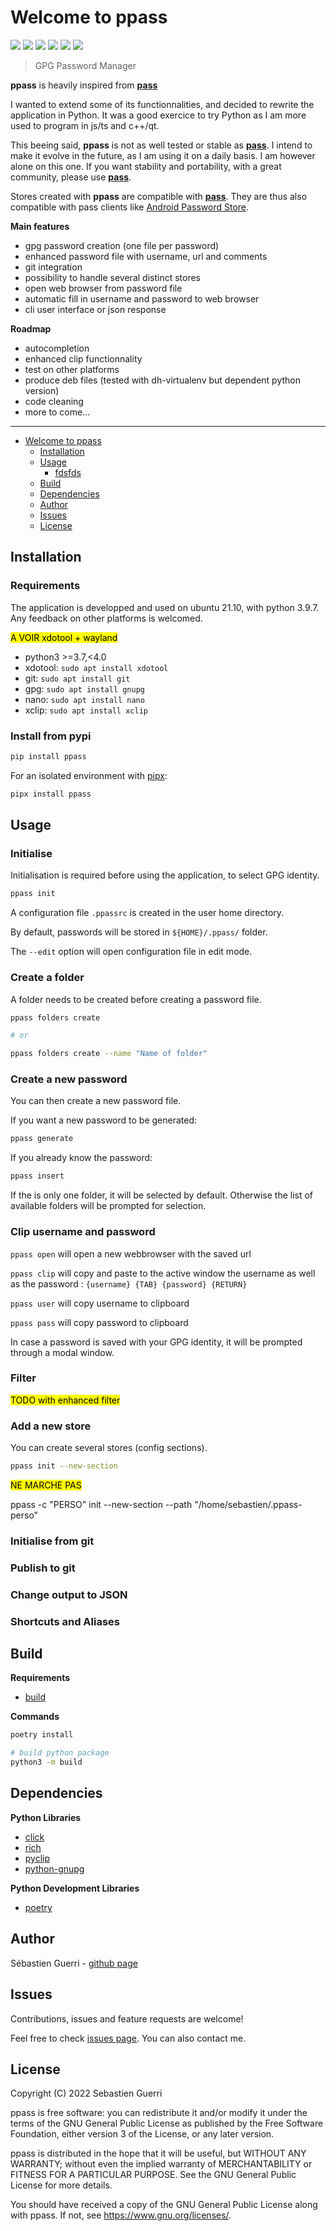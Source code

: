 # Welcome to ppass

[![](https://badgen.net/github/release/sguerri/ppass)](https://github.com/sguerri/ppass/releases/)
[![](https://img.shields.io/github/workflow/status/sguerri/ppass/Build/v0.2.5)](https://github.com/sguerri/ppass/actions/workflows/build.yml)
[![](https://badgen.net/github/license/sguerri/ppass)](https://www.gnu.org/licenses/)
[![](https://badgen.net/pypi/v/ppass)](https://pypi.org/project/ppass/)
![](https://badgen.net/pypi/python/ppass)
[![](https://badgen.net/badge/Open%20Source%20%3F/Yes%21/blue?icon=github)](#)

> GPG Password Manager

**ppass** is heavily inspired from **[pass](https://www.passwordstore.org/)**

I wanted to extend some of its functionnalities, and decided to rewrite the application in Python. It was a good exercice to try Python as I am more used to program in js/ts and c++/qt.

This beeing said, **ppass** is not as well tested or stable as **[pass](https://www.passwordstore.org/)**. I intend to make it evolve in the future, as I am using it on a daily basis. I am however alone on this one. If you want stability and portability, with a great community, please use **[pass](https://www.passwordstore.org/)**.

Stores created with **ppass** are compatible with **[pass](https://www.passwordstore.org/)**. They are thus also compatible with pass clients like [Android Password Store](https://github.com/android-password-store/Android-Password-Store#readme).


**Main features**
* gpg password creation (one file per password)
* enhanced password file with username, url and comments
* git integration
* possibility to handle several distinct stores
* open web browser from password file
* automatic fill in username and password to web browser
* cli user interface or json response

**Roadmap**
* autocompletion
* enhanced clip functionnality
* test on other platforms
* produce deb files (tested with dh-virtualenv but dependent python version)
* code cleaning
* more to come...

---

- [Welcome to ppass](#welcome-to-ppass)
  * [Installation](#installation)
  * [Usage](#usage)
    + [fdsfds](#fdsfds)
  * [Build](#build)
  * [Dependencies](#dependencies)
  * [Author](#author)
  * [Issues](#issues)
  * [License](#license)

## Installation

### Requirements

The application is developped and used on ubuntu 21.10, with python 3.9.7. Any feedback on other platforms is welcomed.

<mark>A VOIR xdotool + wayland</mark>

- python3 >=3.7,<4.0
- xdotool: `sudo apt install xdotool`
- git: `sudo apt install git`
- gpg: `sudo apt install gnupg`
- nano: `sudo apt install nano`
- xclip: `sudo apt install xclip`

### Install from pypi

```bash
pip install ppass
```

For an isolated environment with [pipx](https://pypa.github.io/pipx/):

```bash
pipx install ppass
```

## Usage

### Initialise

Initialisation is required before using the application, to select GPG identity.

```bash
ppass init
```

A configuration file `.ppassrc` is created in the user home directory.

By default, passwords will be stored in `${HOME}/.ppass/` folder.

The `--edit` option will open configuration file in edit mode.

### Create a folder

A folder needs to be created before creating a password file.

```bash
ppass folders create

# or

ppass folders create --name "Name of folder"
```

### Create a new password

You can then create a new password file.

If you want a new password to be generated:

```bash
ppass generate
```

If you already know the password:

```bash
ppass insert
```

If the is only one folder, it will be selected by default. Otherwise the list of available folders will be prompted for selection.

### Clip username and password

`ppass open` will open a new webbrowser with the saved url

`ppass clip` will copy and paste to the active window the username as well as the password : `{username} {TAB} {password} {RETURN}`

`ppass user` will copy username to clipboard

`ppass pass` will copy password to clipboard

In case a password is saved with your GPG identity, it will be prompted through a modal window.

### Filter

<mark>TODO with enhanced filter</mark>

### Add a new store

You can create several stores (config sections).

```bash
ppass init --new-section
```

<mark>NE MARCHE PAS</mark>

ppass -c "PERSO" init --new-section --path "/home/sebastien/.ppass-perso"

### Initialise from git

### Publish to git




### Change output to JSON

### Shortcuts and Aliases



## Build

**Requirements**

- [build](https://github.com/pypa/build)

**Commands**

```bash
poetry install

# build python package
python3 -m build
```

## Dependencies

**Python Libraries**
- [click](https://palletsprojects.com/p/click/)
- [rich](https://github.com/Textualize/rich)
- [pyclip](https://pypi.org/project/pyclip/)
- [python-gnupg](https://docs.red-dove.com/python-gnupg/)

**Python Development Libraries**
- [poetry](https://python-poetry.org/)

## Author

Sébastien Guerri - [github page](https://github.com/sguerri)

## Issues

Contributions, issues and feature requests are welcome!

Feel free to check [issues page](https://github.com/sguerri/ppass/issues). You can also contact me.

## License

Copyright (C) 2022 Sebastien Guerri

ppass is free software: you can redistribute it and/or modify it under the terms of the GNU General Public License as published by the Free Software Foundation, either version 3 of the License, or any later version.

ppass is distributed in the hope that it will be useful, but WITHOUT ANY WARRANTY; without even the implied warranty of MERCHANTABILITY or FITNESS FOR A PARTICULAR PURPOSE. See the GNU General Public License for more details.

You should have received a copy of the GNU General Public License along with ppass. If not, see <https://www.gnu.org/licenses/>.
